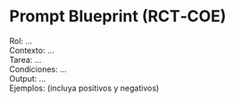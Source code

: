 # Prompt Blueprint (RCT‑COE)

Rol: …  
Contexto: …  
Tarea: …  
Condiciones: …  
Output: …  
Ejemplos: (incluya positivos y negativos)
